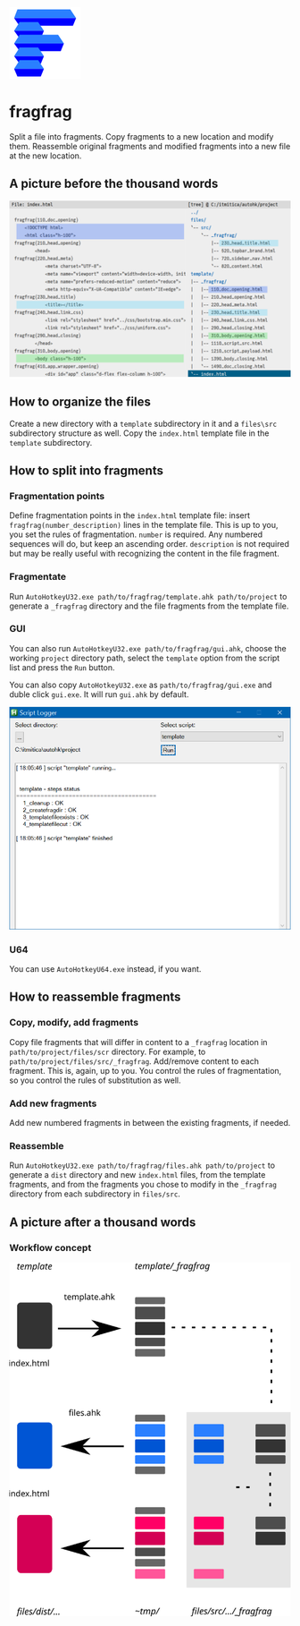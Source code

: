 ![fragfrag logo](fragfrag-logo.svg "fragfrag logo")

# fragfrag
Split a file into fragments. Copy fragments to a new location and modify them. Reassemble original fragments and modified fragments into a new file at the new location.

## A picture before the thousand words
![A picture](fragfrag-a-picture.svg "A picture")

## How to organize the files
Create a new directory with a `template` subdirectory in it and a `files\src` subdirectory structure as well. Copy the `index.html` template file in the `template` subdirectory.

## How to split into fragments
### Fragmentation points
Define fragmentation points in the `index.html` template file: insert `fragfrag(number_description)` lines in the template file. This is up to you, you set the rules of fragmentation. `number` is required. Any numbered sequences will do, but keep an ascending order. `description` is not required but may be really useful with recognizing the content in the file fragment.

### Fragmentate
Run `AutoHotkeyU32.exe path/to/fragfrag/template.ahk path/to/project` to generate a `_fragfrag` directory and the file fragments from the template file.

### GUI
You can also run `AutoHotkeyU32.exe path/to/fragfrag/gui.ahk`, choose the working `project` directory path, select the `template` option from the script list and press the `Run` button.

You can also copy `AutoHotkeyU32.exe` as `path/to/fragfrag/gui.exe` and duble click `gui.exe`. It will run `gui.ahk` by default.

![fragfrag gui](fragfrag-gui.png "fragfrag gui")

### U64
You can use `AutoHotkeyU64.exe` instead, if you want.

## How to reassemble fragments
### Copy, modify, add fragments
Copy file fragments that will differ in content to a `_fragfrag` location in `path/to/project/files/scr` directory. For example, to `path/to/project/files/src/_fragfrag`. Add/remove content to each fragment. This is, again, up to you. You control the rules of fragmentation, so you control the rules of substitution as well.

### Add new fragments
Add new numbered fragments in between the existing fragments, if needed.

### Reassemble
Run `AutoHotkeyU32.exe path/to/fragfrag/files.ahk path/to/project` to generate a `dist` directory and new `index.html` files, from the template fragments, and from the fragments you chose to modify in the `_fragfrag` directory from each subdirectory in `files/src`.

## A picture after a thousand words
### Workflow concept
![Concept](fragfrag-concept.svg "Concept")

